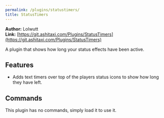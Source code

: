 ```yaml
---
permalink: /plugins/statustimers/
title: StatusTimers
---
```


**Author:** Lolwutt<br/>
**Link:** [https://git.ashitaxi.com/Plugins/StatusTimers](https://git.ashitaxi.com/Plugins/StatusTimers)

A plugin that shows how long your status effects have been active.

## Features

  * Adds text timers over top of the players status icons to show how long they have left.

## Commands

This plugin has no commands, simply load it to use it.
